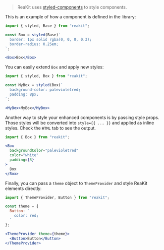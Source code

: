 > ReaKit uses [styled-components](https://www.styled-components.com) to style components.

This is an example of how a component is defined in the library:
```jsx
import { styled, Base } from "reakit";

const Box = styled(Base)`
  border: 1px solid rgba(0, 0, 0, 0.3);
  border-radius: 0.25em;
`;

<Box>Box</Box>
```

You can easily extend `Box` and apply new styles:
```jsx
import { styled, Box } from "reakit";

const MyBox = styled(Box)`
  background-color: palevioletred;
  padding: 8px;
`;

<MyBox>MyBox</MyBox>
```

Another way to style your enhanced components is by passing style props. Those styles will be converted into `style={{ ... }}` and applied as inline styles. Check the `HTML` tab to see the output.

```jsx
import { Box } from "reakit";

<Box
  backgroundColor="palevioletred"
  color="white"
  padding={8}
>
  Box
</Box>
```

Finally, you can pass a `theme` object to `ThemeProvider` and style ReaKit elements directly:

```jsx
import { ThemeProvider, Button } from "reakit";

const theme = {
  Button: `
    color: red;
  `
};

<ThemeProvider theme={theme}>
  <Button>Button</Button>
</ThemeProvider>
```